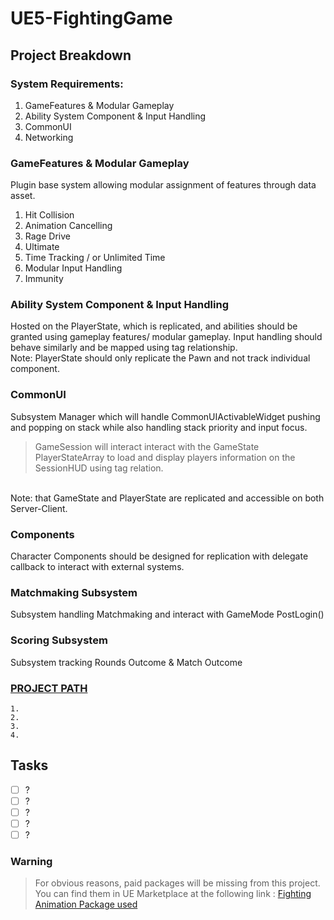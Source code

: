 # UE5-FightingGame

## Project Breakdown

### System Requirements:
1. GameFeatures & Modular Gameplay
2. Ability System Component & Input Handling
3. CommonUI
4. Networking

### GameFeatures & Modular Gameplay
Plugin base system allowing modular assignment of features through data asset.
1. Hit Collision
2. Animation Cancelling
3. Rage Drive
4. Ultimate
5. Time Tracking / or Unlimited Time
6. Modular Input Handling
7. Immunity

### Ability System Component & Input Handling
Hosted on the PlayerState, which is replicated, and abilities should be granted using gameplay features/ modular gameplay. Input handling should behave similarly and be mapped using tag relationship.
</br>
Note: PlayerState should only replicate the Pawn and not track individual component.

### CommonUI
Subsystem Manager which will handle CommonUIActivableWidget pushing and popping on stack while also handling stack priority and input focus.
> GameSession will interact interact with the GameState PlayerStateArray to load and display players information on the SessionHUD using tag relation.
</br>
Note: that GameState and PlayerState are replicated and accessible on both Server-Client. 

### Components
Character Components should be designed for replication with delegate callback to interact with external systems.

### Matchmaking Subsystem
Subsystem handling Matchmaking and interact with GameMode PostLogin()

### Scoring Subsystem
Subsystem tracking Rounds Outcome & Match Outcome

### [PROJECT PATH](https://github.com/guyllaumedemers/UE5-FightingGame/tree/master/Source/FightingGame)
```
1.
2.
3.
4.
```

## Tasks
- [ ] ?
- [ ] ?
- [ ] ?
- [ ] ?
- [ ] ?

### Warning

> For obvious reasons, paid packages will be missing from this project. You can find them in UE Marketplace at the following link : [Fighting Animation Package used](https://www.unrealengine.com/marketplace/en-US/product/fight-animations-set)
